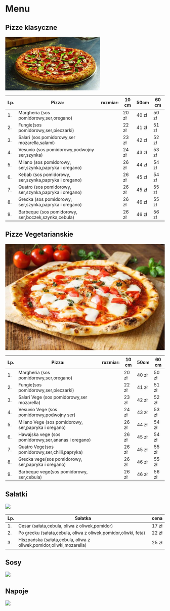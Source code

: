 # Menu

## Pizze klasyczne
<img src="img/1074146-pizza.jpg" width=300>

|Lp.| Pizza:                                                | rozmiar: | 10 cm | 50cm | 60 cm|
|---|-------------------------------------------------------|----------|-------|------|------|
|1. | Margheria (sos pomidorowy,ser,oregano)                |          |20 zł  | 40 zł| 50 zł|
|2. | Fungie(sos pomidorowy,ser,pieczarki)                  |          |22 zł  | 41 zł| 51 zł|
|3. | Salari (sos pomidorowy,ser mozarella,salami)          |          |23 zł  | 42 zł| 52 zł|
|4. | Vesuvio (sos pomidorowy,podwojny ser,szynka)          |          |24 zł  | 43 zł| 53 zł|
|5. | Milano (sos pomidorowy, ser,szynka,papryka i oregano) |          |26 zł  | 44 zł| 54 zł|
|6. | Kebab (sos pomidorowy, ser,szynka,papryka i oregano)  |          |26 zł  | 45 zł| 54 zł|
|7. | Quatro (sos pomidorowy, ser,szynka,papryka i oregano) |          |26 zł  | 45 zł| 55 zł|
|8. | Grecka (sos pomidorowy, ser,szynka,papryka i oregano) |          |26 zł  | 46 zł| 55 zł|
|9. | Barbeque (sos pomidorowy, ser,boczek,szynka,cebula)   |          |26 zł  | 46 zł| 56 zł|

## Pizze Vegetarianskie
<img src="img/istockphoto-1278998606-612x612.jpg">

|Lp.| Pizza:                                                | rozmiar: | 10 cm | 50cm | 60 cm|
|---|-------------------------------------------------------|----------|-------|------|------|
|1. | Margheria (sos pomidorowy,ser,oregano)                |          |20 zł  | 40 zł| 50 zł|
|2. | Fungie(sos pomidorowy,ser,pieczarki)                  |          |22 zł  | 41 zł| 51 zł|
|3. | Salari Vege (sos pomidorowy,ser mozarella)            |          |23 zł  | 42 zł| 52 zł|
|4. | Vesuvio Vege (sos pomidorowy,podwojny ser)            |          |24 zł  | 43 zł| 53 zł|
|5. | Milano Vege (sos pomidorowy, ser,papryka i oregano)   |          |26 zł  | 44 zł| 54 zł|
|6. | Hawajska vege (sos pomidorowy,ser,ananas i oregano)   |          |26 zł  | 45 zł| 54 zł|
|7. | Quatro Vege(sos pomidorowy,ser,chilli,papryka)        |          |26 zł  | 45 zł| 55 zł|
|8. | Grecka vege(sos pomidorowy, ser,papryka i oregano)    |          |26 zł  | 46 zł| 55 zł|
|9. | Barbeque vege(sos pomidorowy, ser,cebula)             |          |26 zł  | 46 zł| 56 zł|

## Sałatki
<img src="https://www.google.com/url?sa=i&url=https%3A%2F%2Fsmaker.pl%2Fprzepisy-salatki%2Fprzepis-salatka-milionera%2C1941171%2Csmaker.html&psig=AOvVaw1S6N1NEFZEB4r-qIoyjaXJ&ust=1673365089669000&source=images&cd=vfe&ved=0CBAQjRxqFwoTCPij7u_ouvwCFQAAAAAdAAAAABAE">

|Lp.| Sałatka                                                             | cena |
|---|---------------------------------------------------------------------|------|
|1. | Cesar (sałata,cebula, oliwa z oliwek,pomidor)                       | 17 zł|
|2. | Po grecku (sałata,cebula, oliwa z oliwek,pomidor,oliwki, feta)      | 22 zł|
|3. | Hiszpańska (sałata,cebula, oliwa z oliwek,pomidor,oliwki,mozarella) | 25 zł|




## Sosy
<img src="https://www.google.com/url?sa=i&url=https%3A%2F%2Fpolki.pl%2Fprzepisy%2Fprzekaski%2Csosy-do-mies-5-przepisow%2C10032912%2Cartykul.html&psig=AOvVaw1oNzHQvTf45PGJFATZDXFs&ust=1673365160702000&source=images&cd=vfe&ved=0CBAQjRxqFwoTCMjv8ZHpuvwCFQAAAAAdAAAAABAE">


## Napoje
<img src="https://www.google.com/url?sa=i&url=https%3A%2F%2Fdiabetyk.org.pl%2Fslodkie-napoje-zwiekszaja-ryzyko-zgonu%2F&psig=AOvVaw1pZzrgPKgknb71kUUNkTlT&ust=1673365197539000&source=images&cd=vfe&ved=0CBAQjRxqFwoTCPD0p6PpuvwCFQAAAAAdAAAAABAE">
